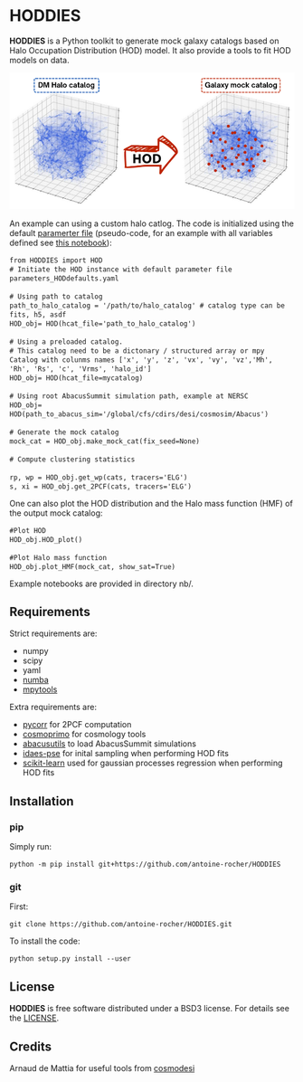 # HODDIES

**HODDIES** is a Python toolkit to generate mock galaxy catalogs based on Halo Occupation Distribution (HOD) model. It also provide a tools to fit HOD models on data. 

![HOD cartoon](https://github.com/antoine-rocher/HODDIES/blob/main/HOD_cartoon.png)


An example can using a custom halo catlog. The code is initialized using the default [paramerter file](https://github.com/antoine-rocher/HODDIES/blob/main/HODDIES/default_HOD_parameters.yaml)
(pseudo-code, for an example with all variables defined see [this notebook](https://github.com/antoine-rocher/HODDIES/blob/main/nb/basic_HOD_examples.ipynb)):
```
from HODDIES import HOD
# Initiate the HOD instance with default parameter file parameters_HODdefaults.yaml

# Using path to catalog
path_to_halo_catalog = '/path/to/halo_catalog' # catalog type can be fits, h5, asdf
HOD_obj= HOD(hcat_file='path_to_halo_catalog')

# Using a preloaded catalog. 
# This catalog need to be a dictonary / structured array or mpy Catalog with colunms names ['x', 'y', 'z', 'vx', 'vy', 'vz','Mh', 'Rh', 'Rs', 'c', 'Vrms', 'halo_id']  
HOD_obj= HOD(hcat_file=mycatalog) 

# Using root AbacusSummit simulation path, example at NERSC
HOD_obj= HOD(path_to_abacus_sim='/global/cfs/cdirs/desi/cosmosim/Abacus')

# Generate the mock catalog
mock_cat = HOD_obj.make_mock_cat(fix_seed=None) 

# Compute clustering statistics

rp, wp = HOD_obj.get_wp(cats, tracers='ELG')
s, xi = HOD_obj.get_2PCF(cats, tracers='ELG')
```

One can also plot the HOD distribution and the Halo mass function (HMF) of the output mock catalog:
```
#Plot HOD
HOD_obj.HOD_plot()

#Plot Halo mass function 
HOD_obj.plot_HMF(mock_cat, show_sat=True)

```

Example notebooks are provided in directory nb/.

## Requirements

Strict requirements are:

  - numpy
  - scipy
  - yaml
  - [numba](https://numba.pydata.org/)
  - [mpytools](https://github.com/cosmodesi/mpytools)
  

Extra requirements are:

  - [pycorr](https://py2pcf.readthedocs.io/en/stable/) for 2PCF computation
  - [cosmoprimo](https://cosmoprimo.readthedocs.io/en/latest/) for cosmology tools
  - [abacusutils](https://abacusutils.readthedocs.io/en/latest/installation.html) to load AbacusSummit simulations
  - [idaes-pse](https://idaes-pse.readthedocs.io/en/stable/tutorials/getting_started/index.html) for inital sampling when performing HOD fits  
  - [scikit-learn](https://scikit-learn.org/stable/) used for gaussian processes regression when performing HOD fits  

## Installation

### pip

Simply run:
```
python -m pip install git+https://github.com/antoine-rocher/HODDIES
```

### git

First:
```
git clone https://github.com/antoine-rocher/HODDIES.git
```
To install the code:
```
python setup.py install --user
```

## License

**HODDIES** is free software distributed under a BSD3 license. For details see the [LICENSE](https://github.com/antoine-rocher/HODDIES/blob/main/LICENSE).

## Credits

Arnaud de Mattia for useful tools from [cosmodesi](https://github.com/cosmodesi)
 
